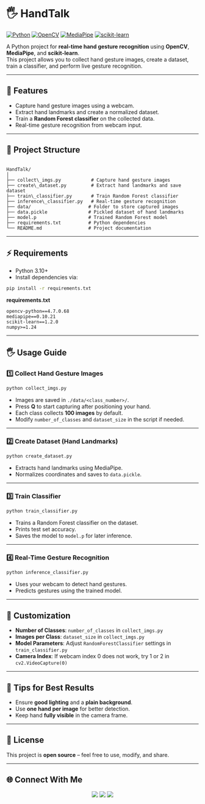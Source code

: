 # 🖐️ HandTalk

[![Python](https://img.shields.io/badge/python-3.10+-blue)](https://www.python.org/)
[![OpenCV](https://img.shields.io/badge/opencv-4.7.0.68-blue)](https://opencv.org/)
[![MediaPipe](https://img.shields.io/badge/mediapipe-0.10.21-orange)](https://mediapipe.dev/)
[![scikit-learn](https://img.shields.io/badge/scikit--learn-1.2.0-green)](https://scikit-learn.org/)

A Python project for **real-time hand gesture recognition** using **OpenCV**, **MediaPipe**, and **scikit-learn**.  
This project allows you to collect hand gesture images, create a dataset, train a classifier, and perform live gesture recognition.

---

## 🚀 Features

- Capture hand gesture images using a webcam.  
- Extract hand landmarks and create a normalized dataset.  
- Train a **Random Forest classifier** on the collected data.  
- Real-time gesture recognition from webcam input.  

---

## 📂 Project Structure

```

HandTalk/
│
├── collect\_imgs.py           # Capture hand gesture images
├── create\_dataset.py         # Extract hand landmarks and save dataset
├── train\_classifier.py       # Train Random Forest classifier
├── inference\_classifier.py   # Real-time gesture recognition
├── data/                     # Folder to store captured images
├── data.pickle               # Pickled dataset of hand landmarks
├── model.p                   # Trained Random Forest model
├── requirements.txt          # Python dependencies
└── README.md                 # Project documentation

````

---

## ⚡ Requirements

- Python 3.10+  
- Install dependencies via:

```bash
pip install -r requirements.txt
````

**requirements.txt**

```text
opencv-python==4.7.0.68
mediapipe==0.10.21
scikit-learn==1.2.0
numpy>=1.24
```

---

## 🖐️ Usage Guide

### 1️⃣ Collect Hand Gesture Images

```bash
python collect_imgs.py
```

* Images are saved in `./data/<class_number>/`.
* Press **Q** to start capturing after positioning your hand.
* Each class collects **100 images** by default.
* Modify `number_of_classes` and `dataset_size` in the script if needed.

---

### 2️⃣ Create Dataset (Hand Landmarks)

```bash
python create_dataset.py
```

* Extracts hand landmarks using MediaPipe.
* Normalizes coordinates and saves to `data.pickle`.

---

### 3️⃣ Train Classifier

```bash
python train_classifier.py
```

* Trains a Random Forest classifier on the dataset.
* Prints test set accuracy.
* Saves the model to `model.p` for later inference.

---

### 4️⃣ Real-Time Gesture Recognition

```bash
python inference_classifier.py
```

* Uses your webcam to detect hand gestures.
* Predicts gestures using the trained model.

---

## 🔧 Customization

* **Number of Classes**: `number_of_classes` in `collect_imgs.py`
* **Images per Class**: `dataset_size` in `collect_imgs.py`
* **Model Parameters**: Adjust `RandomForestClassifier` settings in `train_classifier.py`
* **Camera Index**: If webcam index 0 does not work, try 1 or 2 in `cv2.VideoCapture(0)`

---

## 📌 Tips for Best Results

* Ensure **good lighting** and a **plain background**.
* Use **one hand per image** for better detection.
* Keep hand **fully visible** in the camera frame.

---

## 📝 License

This project is **open source** – feel free to use, modify, and share.

---

## 🌐 Connect With Me

<p align="center">
  <a href="https://github.com/Anna-Simmi"><img src="https://img.shields.io/badge/GitHub-%23121011.svg?&style=for-the-badge&logo=github&logoColor=white" /></a>
  <a href="https://www.linkedin.com/in/anna-simmi-m-d-797ba8339"><img src="https://img.shields.io/badge/LinkedIn-%230077B5.svg?&style=for-the-badge&logo=linkedin&logoColor=white" /></a>
  <a href="annasimmim@gmail.com"><img src="https://img.shields.io/badge/Email-D14836?style=for-the-badge&logo=gmail&logoColor=white" /></a>
</p>  

